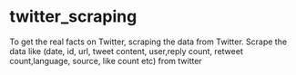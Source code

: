 # twitter_scraping
To get the real facts on Twitter, scraping the data from Twitter. Scrape the data like (date, id, url, tweet content, user,reply count, retweet count,language, source, like count etc) from twitter
